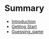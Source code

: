 # Summary

* [Introduction](README.md)
* [Getting Start](/src/getting_start/README.md)
* [Guessing_game](/src/guessing_game/README.md)
